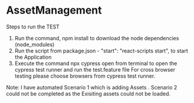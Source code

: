 # AssetManagement
Steps to run the TEST
1. Run the command, npm install to download the node dependencies (node_modules)
2. Run the script from package.json - "start": "react-scripts start", to start the Application
3. Execute the command npx cypress open from terminal to open the cypress test runner and run the test.feature file
For cross browser testing please choose browsers from cypress test runner.

Note:
I have automated Scenario 1 which is adding Assets .
Scenario 2 could not be completed as the Exisiting assets could not be loaded.
